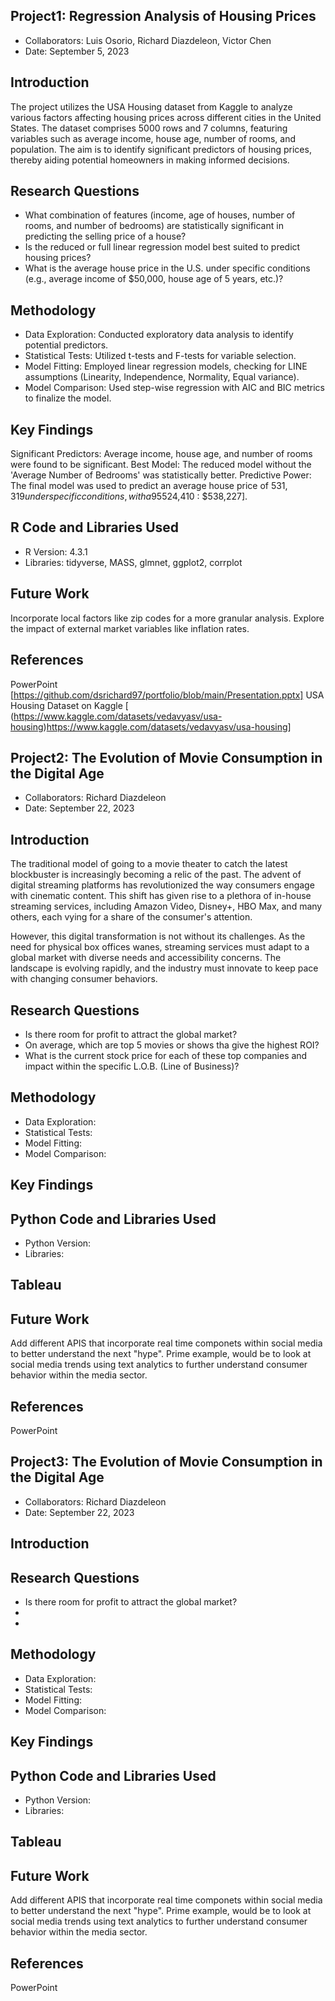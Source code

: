 ## Project1: Regression Analysis of Housing Prices
* Collaborators: Luis Osorio, Richard Diazdeleon, Victor Chen
* Date: September 5, 2023

## Introduction
The project utilizes the USA Housing dataset from Kaggle to analyze various factors affecting housing prices across different cities in the United States. The dataset comprises 5000 rows and 7 columns, featuring variables such as average income, house age, number of rooms, and population. The aim is to identify significant predictors of housing prices, thereby aiding potential homeowners in making informed decisions.

## Research Questions
* What combination of features (income, age of houses, number of rooms, and number of bedrooms) are statistically significant in predicting the selling price of a house?
* Is the reduced or full linear regression model best suited to predict housing prices?
* What is the average house price in the U.S. under specific conditions (e.g., average income of $50,000, house age of 5 years, etc.)?

## Methodology
* Data Exploration: Conducted exploratory data analysis to identify potential predictors.
* Statistical Tests: Utilized t-tests and F-tests for variable selection.
* Model Fitting: Employed linear regression models, checking for LINE assumptions (Linearity, Independence, Normality, Equal variance).
* Model Comparison: Used step-wise regression with AIC and BIC metrics to finalize the model.

## Key Findings
Significant Predictors: Average income, house age, and number of rooms were found to be significant.
Best Model: The reduced model without the 'Average Number of Bedrooms' was statistically better.
Predictive Power: The final model was used to predict an average house price of $531,319 under specific conditions, with a 95% confidence interval of [$524,410 : $538,227].

##  R Code and Libraries Used
* R Version: 4.3.1
* Libraries: tidyverse, MASS, glmnet, ggplot2, corrplot

## Future Work
Incorporate local factors like zip codes for a more granular analysis.
Explore the impact of external market variables like inflation rates.

## References
PowerPoint [https://github.com/dsrichard97/portfolio/blob/main/Presentation.pptx]
USA Housing Dataset on Kaggle [
(https://www.kaggle.com/datasets/vedavyasv/usa-housing)https://www.kaggle.com/datasets/vedavyasv/usa-housing]




## Project2: The Evolution of Movie Consumption in the Digital Age
* Collaborators: Richard Diazdeleon
* Date: September 22, 2023


## Introduction
The traditional model of going to a movie theater to catch the latest blockbuster is increasingly becoming a relic of the past. The advent of digital streaming platforms has revolutionized the way consumers engage with cinematic content. This shift has given rise to a plethora of in-house streaming services, including Amazon Video, Disney+, HBO Max, and many others, each vying for a share of the consumer's attention.

However, this digital transformation is not without its challenges. As the need for physical box offices wanes, streaming services must adapt to a global market with diverse needs and accessibility concerns. The landscape is evolving rapidly, and the industry must innovate to keep pace with changing consumer behaviors.

## Research Questions
* Is there room for profit to attract the global market? 
* On average, which are top 5 movies or shows tha give the highest ROI?
* What is the current stock price for each of these top companies and impact within the specific L.O.B. (Line of Business)?

## Methodology
* Data Exploration: 
* Statistical Tests: 
* Model Fitting: 
* Model Comparison: 

## Key Findings


##  Python Code and Libraries Used
* Python Version: 
* Libraries:

## Tableau 


## Future Work
Add different APIS that incorporate real time componets within social media to better understand the next "hype". Prime example, would be to look at social media trends using text analytics to further understand consumer behavior within the media sector.

## References
PowerPoint












## Project3: The Evolution of Movie Consumption in the Digital Age
* Collaborators: Richard Diazdeleon
* Date: September 22, 2023


## Introduction


## Research Questions
* Is there room for profit to attract the global market? 
*
* 

## Methodology
* Data Exploration: 
* Statistical Tests: 
* Model Fitting: 
* Model Comparison: 

## Key Findings


##  Python Code and Libraries Used
* Python Version: 
* Libraries:

## Tableau 


## Future Work
Add different APIS that incorporate real time componets within social media to better understand the next "hype". Prime example, would be to look at social media trends using text analytics to further understand consumer behavior within the media sector.

## References
PowerPoint















